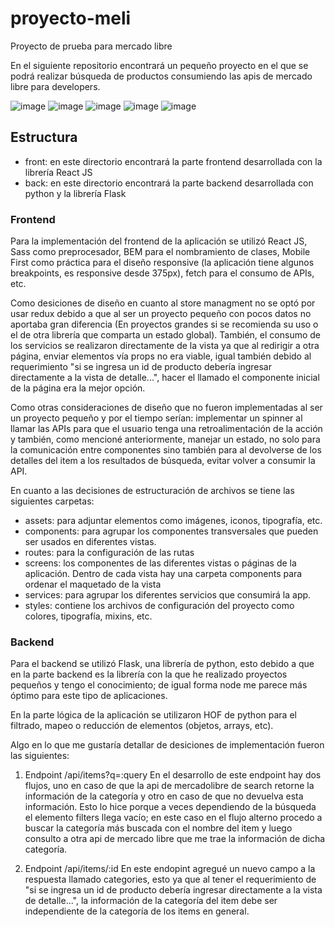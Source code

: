 # proyecto-meli
Proyecto de prueba para mercado libre

En el siguiente repositorio encontrará un pequeño proyecto en el que se podrá realizar búsqueda de productos consumiendo las apis de mercado libre para developers.

![image](https://user-images.githubusercontent.com/45438216/168727285-b006febd-fcf5-4361-bc05-b75537dad47b.png)
![image](https://user-images.githubusercontent.com/45438216/168727459-dc26366a-2aec-41bc-996e-719e3f7689b1.png)
![image](https://user-images.githubusercontent.com/45438216/168727501-d200b890-c2c3-48e8-8626-b38d13787076.png)
![image](https://user-images.githubusercontent.com/45438216/168727600-047c4f81-dbf9-4a6d-bd73-050f5c85b7a1.png)
![image](https://user-images.githubusercontent.com/45438216/168727564-a4040bb5-ce01-4b6b-b970-9b8abfb4fe71.png)


## Estructura
- front: en este directorio encontrará la parte frontend desarrollada con la librería React JS
- back: en este directorio encontrará la parte backend desarrollada con python y la librería Flask

### Frontend
Para la implementación del frontend de la aplicación se utilizó React JS, Sass como preprocesador, BEM para el nombramiento de clases, Mobile First como práctica para el diseño responsive (la aplicación tiene algunos breakpoints, es responsive desde 375px), fetch para el consumo de APIs, etc.

Como desiciones de diseño en cuanto al store managment no se optó por usar redux debido a que al ser un proyecto pequeño con pocos datos no aportaba gran diferencia (En proyectos grandes si se recomienda su uso o el de otra librería que comparta un estado global). También, el consumo de los servicios se realizaron directamente de la vista ya que al redirigir a otra página, enviar elementos vía props no era viable, igual también debido al requerimiento "si se ingresa un id de producto debería ingresar directamente a la vista de detalle...", hacer el llamado el componente inicial de la página era la mejor opción.  

Como otras consideraciones de diseño que no fueron implementadas al ser un proyecto pequeño y por el tiempo serían: implementar un spinner al llamar las APIs para que el usuario tenga una retroalimentación de la acción y también, como mencioné anteriormente, manejar un estado, no solo para la comunicación entre componentes sino también para al devolverse de los detalles del item a los resultados de búsqueda, evitar volver a consumir la API.

En cuanto a las decisiones de estructuración de archivos se tiene las siguientes carpetas:

- assets: para adjuntar elementos como imágenes, iconos, tipografía, etc.
- components: para agrupar los componentes transversales que pueden ser usados en diferentes vistas.
- routes: para la configuración de las rutas
- screens: los componentes de las diferentes vistas o páginas de la aplicación. Dentro de cada vista hay una carpeta components para ordenar el maquetado de la vista
- services: para agrupar los diferentes servicios que consumirá la app.
- styles: contiene los archivos de configuración del proyecto como colores, tipografía, mixins, etc.

### Backend
Para el backend se utilizó Flask, una librería de python, esto debido a que en la parte backend es la librería con la que he realizado proyectos pequeños y tengo el conocimiento; de igual forma node me parece más óptimo para este tipo de aplicaciones. 

En la parte lógica de la aplicación se utilizaron HOF de python para el filtrado, mapeo o reducción de elementos (objetos, arrays, etc).

Algo en lo que me gustaría detallar de desiciones de implementación fueron las siguientes:

1.  Endpoint /api/items?q=:query
	En el desarrollo de este endpoint hay dos flujos, uno en caso de que la api de mercadolibre de search retorne la información de la categoría y otro en caso de que no devuelva esta información. Esto lo hice porque a veces dependiendo de la búsqueda el elemento filters llega vacío; en este caso en el flujo alterno procedo a buscar la categoría más buscada con el nombre del item y luego consulto a otra api de mercado libre que me trae la información de dicha categoría.
	
2. Endpoint /api/items/:id
	En este endopint agregué un nuevo campo a la respuesta llamado categories, esto ya que al tener el requerimiento de "si se ingresa un id de producto debería ingresar directamente a la vista de detalle...", la información de la categoría del item debe ser independiente de la categoría de los items en general.
